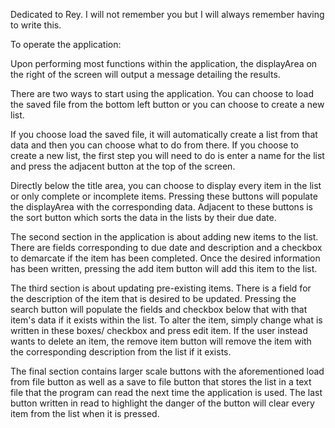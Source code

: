Dedicated to Rey. I will not remember you but I will always remember having to write this.

To operate the application:

Upon performing most functions within the application, the displayArea on the right of the screen will output a message 
detailing the results.

There are two ways to start using the application.
You can choose to load the saved file from the bottom left button or you can choose to create a new list. 

If you choose load the saved file, it will automatically create a list from that data and then you can choose what
to do from there.
If you choose to create a new list, the first step you will need to do is enter a name for the list and press the 
adjacent button at the top of the screen.

Directly below the title area, you can choose to display every item in the list or only complete or incomplete items. 
Pressing these buttons will populate the displayArea with the corresponding data.
Adjacent to these buttons is the sort button which sorts the data in the lists by their due date.

The second section in the application is about adding new items to the list. There are fields corresponding to due date 
and description and a checkbox to demarcate if the item has been completed. Once the desired information has been written,
pressing the add item button will add this item to the list.

The third section is about updating pre-existing items. There is a field for the description of the item that is desired 
to be updated. Pressing the search button will populate the fields and checkbox below that with that item's data if 
it exists within the list. To alter the item, simply change what is written in these boxes/ checkbox and press edit item.
If the user instead wants to delete an item, the remove item button will remove the item with the corresponding description 
from the list if it exists.

The final section contains larger scale buttons with the aforementioned load from file button as well as a save to file 
button that stores the list in a text file that the program can read the next time the application is used. The last 
button written in read to highlight the danger of the button will clear every item from the list when it is pressed.

